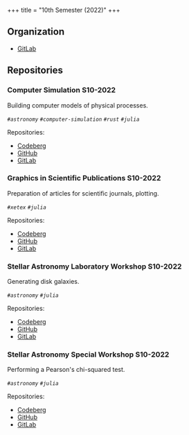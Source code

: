 +++
title = "10th Semester (2022)"
+++

## Organization

- [GitLab](https://gitlab.com/paveloom-g/university/s10-2022)

## Repositories

### Computer Simulation S10-2022

Building computer models of physical processes.

*`#astronomy` `#computer-simulation` `#rust` `#julia`*

Repositories:

- [Codeberg](https://codeberg.org/paveloom-university/Computer-Simulation-S10-2022)
- [GitHub](https://github.com/paveloom-university/Computer-Simulation-S10-2022)
- [GitLab](https://gitlab.com/paveloom-g/university/s10-2022/computer-simulation)

### Graphics in Scientific Publications S10-2022

Preparation of articles for scientific journals, plotting.

*`#xetex` `#julia`*

Repositories:

- [Codeberg](https://codeberg.org/paveloom-university/Graphics-in-Scientific-Publications-S10-2022)
- [GitHub](https://github.com/paveloom-university/Graphics-in-Scientific-Publications-S10-2022)
- [GitLab](https://gitlab.com/paveloom-g/university/s10-2022/graphics-in-scientific-publications)

### Stellar Astronomy Laboratory Workshop S10-2022

Generating disk galaxies.

*`#astronomy` `#julia`*

Repositories:

- [Codeberg](https://codeberg.org/paveloom-university/Stellar-Astronomy-Laboratory-Workshop-S10-2022)
- [GitHub](https://github.com/paveloom-university/Stellar-Astronomy-Laboratory-Workshop-S10-2022)
- [GitLab](https://gitlab.com/paveloom-g/university/s10-2022/stellar-astronomy-laboratory-workshop)

### Stellar Astronomy Special Workshop S10-2022

Performing a Pearson's chi-squared test.

*`#astronomy` `#julia`*

Repositories:

- [Codeberg](https://codeberg.org/paveloom-university/Stellar-Astronomy-Special-Workshop-S10-2022)
- [GitHub](https://github.com/paveloom-university/Stellar-Astronomy-Special-Workshop-S10-2022)
- [GitLab](https://gitlab.com/paveloom-g/university/s10-2022/stellar-astronomy-special-workshop)
